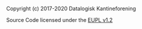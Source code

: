 Copyright (c) 2017-2020 Datalogisk Kantineforening

Source Code licensed under the [EUPL v1.2](https://eupl.eu/1.2/en/)
